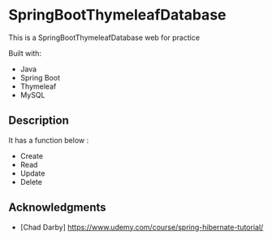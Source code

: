 # SpringBootThymeleafDatabase
 
This is a SpringBootThymeleafDatabase web for practice 

Built with:
    
- Java  
- Spring Boot
- Thymeleaf
- MySQL    

## Description

It has a function below : 

- Create  
- Read 
- Update 
- Delete 

## Acknowledgments 
 
* [Chad Darby] https://www.udemy.com/course/spring-hibernate-tutorial/ 
